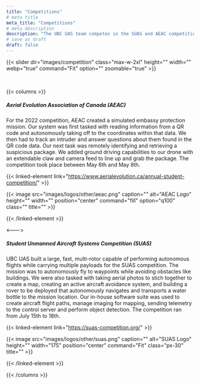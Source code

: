 ```yaml
---
title: "Competitions"
# meta title
meta_title: "Competitions"
# meta description
description: "The UBC UAS team competes in the SUAS and AEAC competitions every year. Find out more about the competitions here."
# save as draft
draft: false
---
```


<!-- TODO: make the load times way faster -->

{{< slider dir="images/competition" class="max-w-2xl" height="" width="" webp="true" command="Fit" option="" zoomable="true" >}}

<br>

{{< columns >}}

##### **Aerial Evolution Association of Canada (AEAC)**

For the 2022 competition, AEAC created a simulated embassy protection mission. Our system was first tasked with reading information from a QR code and autonomously taking off to the coordinates within that data. We then had to track an intruder and answer questions about them found in the QR code data. Our next task was remotely identifying and retrieving a suspicious package. We added ground driving capabilities to our drone with an extendable claw and camera feed to line up and grab the package. The competition took place between May 6th and May 8th.

{{< linked-element link="https://www.aerialevolution.ca/annual-student-competition/" >}}

{{< image src="images/logos/other/aeac.png" caption="" alt="AEAC Logo" height="" width="" position="center" command="fill" option="q100" class="" title="" >}}

{{< /linked-element >}}

<--->

##### **Student Unmanned Aircraft Systems Competition (SUAS)**

UBC UAS built a large, fast, multi-rotor capable of performing autonomous flights while carrying multiple payloads for the SUAS competition. The mission was to autonomously fly to waypoints while avoiding obstacles like buildings. We were also tasked with taking aerial photos to stich together to create a map, creating an active aircraft avoidance system, and building a rover to be deployed that autonomously navigates and transports a water bottle to the mission location. Our in-house software suite was used to create aircraft flight paths, manage imaging for mapping, sending telemetry to the control server and perform object detection. The competition ran from July 15th to 18th.

{{< linked-element link="https://suas-competition.org/" >}}

{{< image src="images/logos/other/suas.png" caption="" alt="SUAS Logo" height="" width="175" position="center" command="Fit" class="px-30" title="" >}}

{{< /linked-element >}}

{{< /columns >}}